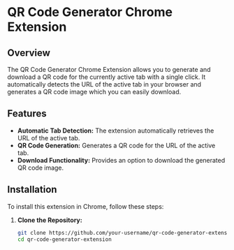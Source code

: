 # QR Code Generator Chrome Extension

## Overview

The QR Code Generator Chrome Extension allows you to generate and download a QR code for the currently active tab with a single click. It automatically detects the URL of the active tab in your browser and generates a QR code image which you can easily download.

## Features

- **Automatic Tab Detection:** The extension automatically retrieves the URL of the active tab.
- **QR Code Generation:** Generates a QR code for the URL of the active tab.
- **Download Functionality:** Provides an option to download the generated QR code image.

## Installation

To install this extension in Chrome, follow these steps:

1. **Clone the Repository:**

   ```bash
   git clone https://github.com/your-username/qr-code-generator-extension.git
   cd qr-code-generator-extension

